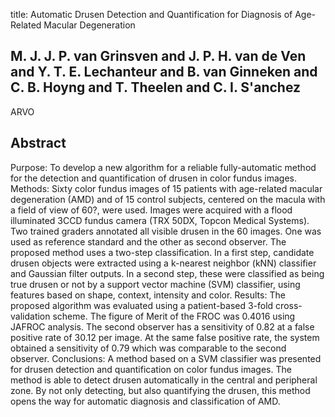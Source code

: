 title: Automatic Drusen Detection and Quantification for Diagnosis of Age-Related Macular Degeneration

## M. J. J. P. van Grinsven and J. P. H. van de Ven and Y. T. E. Lechanteur and B. van Ginneken and C. B. Hoyng and T. Theelen and C. I. S'anchez
ARVO


## Abstract
Purpose: To develop a new algorithm for a reliable fully-automatic method for the detection and quantification of drusen in color fundus images. Methods: Sixty color fundus images of 15 patients with age-related macular degeneration (AMD) and of 15 control subjects, centered on the macula with a field of view of 60?, were used. Images were acquired with a flood illuminated 3CCD fundus camera (TRX 50DX, Topcon Medical Systems). Two trained graders annotated all visible drusen in the 60 images. One was used as reference standard and the other as second observer. The proposed method uses a two-step classification. In a first step, candidate drusen objects were extracted using a k-nearest neighbor (kNN) classifier and Gaussian filter outputs. In a second step, these were classified as being true drusen or not by a support vector machine (SVM) classifier, using features based on shape, context, intensity and color. Results: The proposed algorithm was evaluated using a patient-based 3-fold cross-validation scheme. The figure of Merit of the FROC was 0.4016 using JAFROC analysis. The second observer has a sensitivity of 0.82 at a false positive rate of 30.12 per image. At the same false positive rate, the system obtained a sensitivity of 0.79 which was comparable to the second observer. Conclusions: A method based on a SVM classifier was presented for drusen detection and quantification on color fundus images. The method is able to detect drusen automatically in the central and peripheral zone. By not only detecting, but also quantifying the drusen, this method opens the way for automatic diagnosis and classification of AMD.

